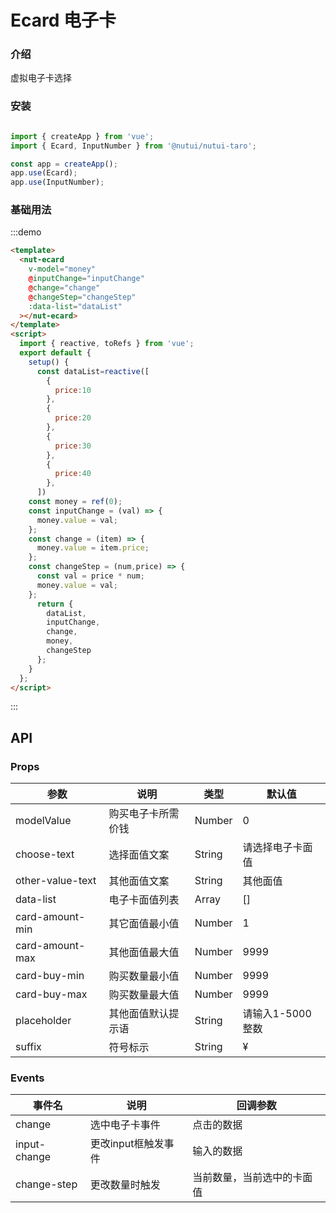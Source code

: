 # Ecard 电子卡

### 介绍

虚拟电子卡选择

### 安装

```javascript

import { createApp } from 'vue';
import { Ecard, InputNumber } from '@nutui/nutui-taro';

const app = createApp();
app.use(Ecard);
app.use(InputNumber);

```

### 基础用法

:::demo

```html
<template>
  <nut-ecard
    v-model="money"
    @inputChange="inputChange"
    @change="change"
    @changeStep="changeStep"
    :data-list="dataList"
  ></nut-ecard>
</template>
<script>
  import { reactive, toRefs } from 'vue';
  export default {
    setup() {
      const dataList=reactive([
        {
          price:10
        },
        {
          price:20
        },
        {
          price:30
        },
        {
          price:40
        },
      ])
    const money = ref(0);
    const inputChange = (val) => {
      money.value = val;
    };
    const change = (item) => {
      money.value = item.price;
    };
    const changeStep = (num,price) => {
      const val = price * num;
      money.value = val;
    };
      return {
        dataList,
        inputChange,
        change,
        money,
        changeStep
      };
    }
  };
</script>
```

:::

## API

### Props

| 参数         | 说明                             | 类型   | 默认值           |
|--------------|----------------------------------|--------|------------------|
| modelValue        | 购买电子卡所需价钱                    | Number | 0            |
| choose-text         | 选择面值文案               | String |   请选择电子卡面值              |
| other-value-text        | 其他面值文案   | String |         其他面值        |
| data-list         | 电子卡面值列表| Array |        []        |
| card-amount-min| 其它面值最小值     | Number | 1|
| card-amount-max        | 其他面值最大值                      | Number | 9999            |
| card-buy-min        | 购买数量最小值                      | Number | 9999            |
| card-buy-max        | 购买数量最大值                      | Number | 9999            |
| placeholder        | 其他面值默认提示语                    | String |    请输入1-5000整数         |
| suffix        | 符号标示                      | String | ¥            |

### Events

| 事件名 | 说明           | 回调参数     |
|--------|----------------|--------------|
| change  | 选中电子卡事件 | 点击的数据 |
| input-change  | 更改input框触发事件 |输入的数据 |
| change-step  | 更改数量时触发 | 当前数量，当前选中的卡面值 |
